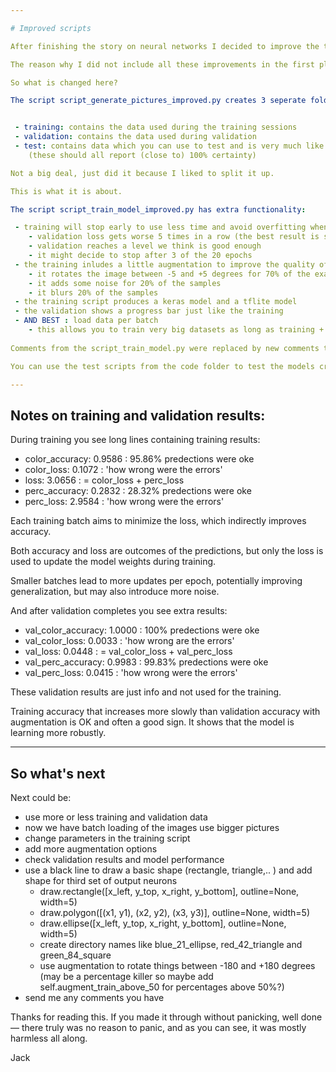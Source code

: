 ```yaml
---

# Improved scripts

After finishing the story on neural networks I decided to improve the training and put that in a seperate directory.

The reason why I did not include all these improvements in the first place is that I wanted to keep the script as simple as possible and explain what it is doing in detail without to much ovehead.

So what is changed here?

The script script_generate_pictures_improved.py creates 3 seperate folders with pictures:


 - training: contains the data used during the training sessions
 - validation: contains the data used during validation
 - test: contains data which you can use to test and is very much like the data in training and validation 
    (these should all report (close to) 100% certainty)

Not a big deal, just did it because I liked to split it up.

This is what it is about.

The script script_train_model_improved.py has extra functionality:

 - training will stop early to use less time and avoid overfitting when 
    - validation loss gets worse 5 times in a row (the best result is saved)
    - validation reaches a level we think is good enough
    - it might decide to stop after 3 of the 20 epochs
 - the training inludes a little augmentation to improve the quality of the training
    - it rotates the image between -5 and +5 degrees for 70% of the examples
    - it adds some noise for 20% of the samples
    - it blurs 20% of the samples 
 - the training script produces a keras model and a tflite model
 - the validation shows a progress bar just like the training
 - AND BEST : load data per batch
    - this allows you to train very big datasets as long as training + validation batches fit in memory
    
Comments from the script_train_model.py were replaced by new comments to explain the new functionality 

You can use the test scripts from the code folder to test the models created by this script_train_model_improved.py.

---
```


## Notes on training and validation results:

During training you see long lines containing training results:

 - color_accuracy: 0.9586   : 95.86% predections were oke   
 - color_loss: 0.1072       : 'how wrong were the errors'
 - loss: 3.0656             : = color_loss + perc_loss
 - perc_accuracy: 0.2832    : 28.32% predections were oke   
 - perc_loss: 2.9584        : 'how wrong were the errors'

Each training batch aims to minimize the loss, which indirectly improves accuracy.

Both accuracy and loss are outcomes of the predictions, but only the loss is used to update the model weights during training.

Smaller batches lead to more updates per epoch, potentially improving generalization, but may also introduce more noise.

And after validation completes you see extra results:

 - val_color_accuracy: 1.0000   : 100% predections were oke    
 - val_color_loss: 0.0033       : 'how wrong are the errors' 
 - val_loss: 0.0448             : = val_color_loss + val_perc_loss
 - val_perc_accuracy: 0.9983    : 99.83% predections were oke    
 - val_perc_loss: 0.0415        : 'how wrong were the errors'
 
These validation results are just info and not used for the training.

Training accuracy that increases more slowly than validation accuracy with augmentation is OK and often a good sign. It shows that the model is learning more robustly.

---

## So what's next

Next could be:

 - use more or less training and validation data
 - now we have batch loading of the images use bigger pictures
 - change parameters in the training script
 - add more augmentation options
 - check validation results and model performance
 - use a black line to draw a basic shape (rectangle, triangle,.. ) and add shape for third set of output neurons
    - draw.rectangle([x_left, y_top, x_right, y_bottom], outline=None, width=5)
    - draw.polygon([(x1, y1), (x2, y2), (x3, y3)], outline=None, width=5)
    - draw.ellipse([x_left, y_top, x_right, y_bottom], outline=None, width=5)
    - create directory names like blue_21_ellipse, red_42_triangle and green_84_square
    - use augmentation to rotate things between -180 and +180 degrees
    (may be a percentage killer so maybe add self.augment_train_above_50 for percentages above 50%?)
 - send me any comments you have

Thanks for reading this. If you made it through without panicking, well done — there truly was no reason to panic, and as you can see, it was mostly harmless all along.

Jack
